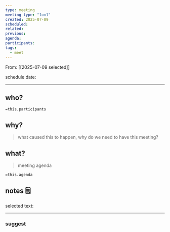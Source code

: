 ```yaml
---
type: meeting
meeting type: "1on1"
created: 2025-07-09
scheduled: 
related:
previous:
agenda:
participants:
tags:
  - meet
---
```

From: [[2025-07-09 selected]]

schedule date: 

___
## who?

`=this.participants`
## why?
> what caused this to happen, why do we need to have this meeting?

## what?
> meeting agenda

`=this.agenda`

## notes 🗒

selected text: 
___
### suggest


